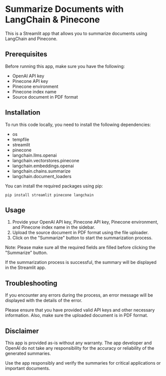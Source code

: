 # Summarize Documents with LangChain & Pinecone

This is a Streamlit app that allows you to summarize documents using LangChain and Pinecone.

## Prerequisites
Before running this app, make sure you have the following:
- OpenAI API key
- Pinecone API key
- Pinecone environment
- Pinecone index name
- Source document in PDF format

## Installation
To run this code locally, you need to install the following dependencies:
- os
- tempfile
- streamlit
- pinecone
- langchain.llms.openai
- langchain.vectorstores.pinecone
- langchain.embeddings.openai
- langchain.chains.summarize
- langchain.document_loaders

You can install the required packages using pip:
```
pip install streamlit pinecone langchain
```

## Usage
1. Provide your OpenAI API key, Pinecone API key, Pinecone environment, and Pinecone index name in the sidebar.
2. Upload the source document in PDF format using the file uploader.
3. Click on the "Summarize" button to start the summarization process.

Note: Please make sure all the required fields are filled before clicking the "Summarize" button.

If the summarization process is successful, the summary will be displayed in the Streamlit app.

## Troubleshooting
If you encounter any errors during the process, an error message will be displayed with the details of the error.

Please ensure that you have provided valid API keys and other necessary information. Also, make sure the uploaded document is in PDF format.


## Disclaimer
This app is provided as-is without any warranty. The app developer and OpenAI do not take any responsibility for the accuracy or reliability of the generated summaries.

Use the app responsibly and verify the summaries for critical applications or important documents.
